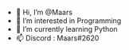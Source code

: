 - 👋 Hi, I’m @Maars
- 👀 I’m interested in Programming
- 🌱 I’m currently learning Python
- 📫 Discord : Maars#2620

<!---
Maars911/Maars911 is a ✨ special ✨ repository because its `README.md` (this file) appears on your GitHub profile.
You can click the Preview link to take a look at your changes.
--->
